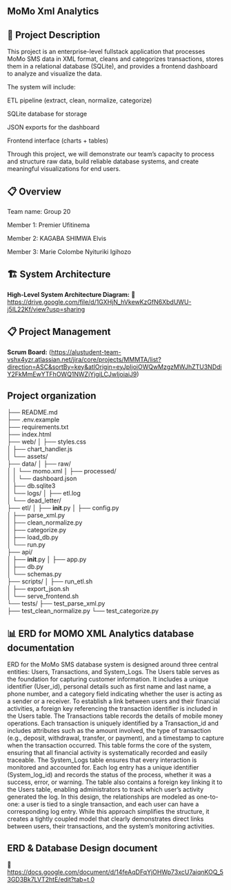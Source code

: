 ## MoMo Xml Analytics

## 📝 Project Description

This project is an enterprise-level fullstack application that processes MoMo SMS data in XML format, cleans and categorizes transactions, stores them in a relational database (SQLite), and provides a frontend dashboard to analyze and visualize the data.

The system will include:

ETL pipeline (extract, clean, normalize, categorize)

SQLite database for storage

JSON exports for the dashboard

Frontend interface (charts + tables)

Through this project, we will demonstrate our team’s capacity to process and structure raw data, build reliable database systems, and create meaningful visualizations for end users.

## 📋 Overview
Team name: Group 20

Member 1: Premier Ufitinema

Member 2: KAGABA SHIMWA Elvis

Member 3: Marie Colombe Nyituriki Igihozo

## 🏗️ System Architecture
**High-Level System Architecture Diagram:**
🔗  https://drive.google.com/file/d/1GXHjN_hVkewKzGfN6XbdUWU-j5IL22Kf/view?usp=sharing

## 📋 Project Management
**Scrum Board:**
(https://alustudent-team-vshx4yzr.atlassian.net/jira/core/projects/MMMTA/list?direction=ASC&sortBy=key&atlOrigin=eyJpIjoiOWQwMzgzMWJhZTU3NDdiY2FkMmEwYTFhOWQ1NWZjYjgiLCJwIjoiaiJ9)

## Project organization
├── README.md                     
├── .env.example                     
├── requirements.txt                  
├── index.html                      
├── web/
│   ├── styles.css                
│   ├── chart_handler.js             
│   └── assets/                     
├── data/
│   ├── raw/                          
│   │   └── momo.xml
│   ├── processed/                   
│   │   └── dashboard.json           
│   ├── db.sqlite3                  
│   └── logs/
│       ├── etl.log                 
│       └── dead_letter/            
├── etl/
│   ├── __init__.py
│   ├── config.py                    
│   ├── parse_xml.py                 
│   ├── clean_normalize.py           
│   ├── categorize.py                
│   ├── load_db.py                 
│   └── run.py                     
├── api/                              
│   ├── __init__.py
│   ├── app.py                        
│   ├── db.py                         
│   └── schemas.py                  
├── scripts/
│   ├── run_etl.sh                    
│   ├── export_json.sh                
│   └── serve_frontend.sh             
└── tests/
    ├── test_parse_xml.py             
    ├── test_clean_normalize.py
    └── test_categorize.py


## 📊 ERD for MOMO XML Analytics database documentation

ERD for the MoMo SMS database system is designed around three central entities: Users, Transactions, and System_Logs. The Users table serves as the foundation for capturing customer information. It includes a unique identifier (User_id), personal details such as first name and last name, a phone number, and a category field indicating whether the user is acting as a sender or a receiver. To establish a link between users and their financial activities, a foreign key referencing the transaction identifier is included in the Users table. The Transactions table records the details of mobile money operations. Each transaction is uniquely identified by a Transaction_id and includes attributes such as the amount involved, the type of transaction (e.g., deposit, withdrawal, transfer, or payment), and a timestamp to capture when the transaction occurred. This table forms the core of the system, ensuring that all financial activity is systematically recorded and easily traceable. The System_Logs table ensures that every interaction is monitored and accounted for. Each log entry has a unique identifier (System_log_id) and records the status of the process, whether it was a success, error, or warning. The table also contains a foreign key linking it to the Users table, enabling administrators to track which user’s activity generated the log. In this design, the relationships are modeled as one-to-one: a user is tied to a single transaction, and each user can have a corresponding log entry. While this approach simplifies the structure, it creates a tightly coupled model that clearly demonstrates direct links between users, their transactions, and the system’s monitoring activities.

## ERD & Database Design document
🔗  https://docs.google.com/document/d/14feAqDFqYjOHWp73xcU7aiqnKOQ_53GD3Bk7LVT2htE/edit?tab=t.0
